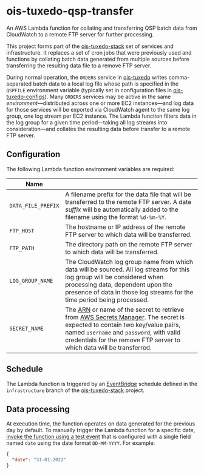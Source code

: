 # ois-tuxedo-qsp-transfer

An AWS Lambda function for collating and transferring QSP batch data from CloudWatch to a remote FTP server for further processing.

This project forms part of the [ois-tuxedo-stack](https://github.com/companieshouse/ois-tuxedo-stack) set of services and infrastructure. It replaces a set of cron jobs that were previously used and functions by collating batch data generated from multiple sources before transferring the resulting data file to a remove FTP server.

During normal operation, the `ORDERS` service in [ois-tuxedo](https://github.com/companieshouse/ois-tuxedo) writes comma-separated batch data to a local log file whose path is specified in the `QSPFILE` environment variable (typically set in configuration files in [ois-tuxedo-configs](https://github.com/companieshouse/ois-tuxedo-configs)). Many `ORDERS` services may be active in the same _environment_—distributed across one or more EC2 instances—and log data for those services will be exported via CloudWatch agent to the same log group, one log stream per EC2 instance. The Lambda function filters data in the log group for a given time period—taking all log streams into consideration—and collates the resulting data before transfer to a remote FTP server.

## Configuration

The following Lambda function environment variables are required:

| Name |  |
|--|--|
| `DATA_FILE_PREFIX` | A filename prefix for the data file that will be transferred to the remote FTP server. A date _suffix_ will be automatically added to the filename using the format `%d-%m-%Y`. |
| `FTP_HOST` | The hostname or IP address of the remote FTP server to which data will be transferred. |
| `FTP_PATH` | The directory path on the remote FTP server to which data will be transferred. |
| `LOG_GROUP_NAME` | The CloudWatch log group name from which data will be sourced. All log streams for this log group will be considered when processing data, dependent upon the presence of data in those log streams for the time period being processed. |
| `SECRET_NAME` | The [ARN](https://docs.aws.amazon.com/general/latest/gr/aws-arns-and-namespaces.html) or name of the secret to retrieve from [AWS Secrets Manager](https://aws.amazon.com/secrets-manager/). The secret is expected to contain two key/value pairs, named `username` and `password`, with valid credentials for the remove FTP server to which data will be transferred. |

## Schedule

The Lambda function is triggered by an [EventBridge](https://aws.amazon.com/eventbridge/) schedule defined in the `infrastructure` branch of the [ois-tuxedo-stack](https://github.com/companieshouse/ois-tuxedo-stack) project.

## Data processing

At execution time, the function operates on data generated for the previous day by default. To manually trigger the Lambda function for a specific date, [invoke the function using a test event](https://docs.aws.amazon.com/lambda/latest/dg/testing-functions.html) that is configured with a single field named `date` using the date format `DD-MM-YYYY`. For example:

```json
{
  "date": "31-01-2022"
}
```


